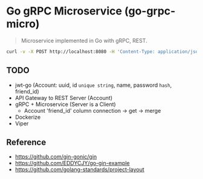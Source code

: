 # Go gRPC Microservice (go-grpc-micro)

> Microservice implemented in Go with gRPC, REST.

```sh
curl -v -X POST http://localhost:8080 -H 'Content-Type: application/json' -d '{ "email": "TestEmail", "name": "TextName" }'
```

## TODO
- jwt-go (Account: uuid, id `unique string`, name, password `hash`, friend_id)
- API Gateway to REST Server (Account)
- gRPC + Microservice (Server is a Client)
  - Account 'friend_id' column connection -> get -> merge
- Dockerize
- Viper

## Reference
- https://github.com/gin-gonic/gin
- https://github.com/EDDYCJY/go-gin-example
- https://github.com/golang-standards/project-layout
